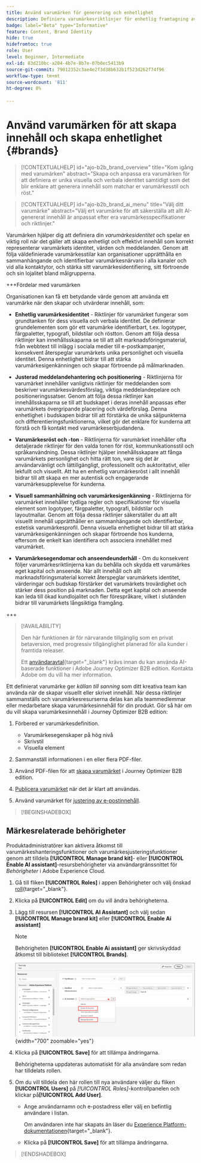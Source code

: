 ```yaml
---
title: Använd varumärken för generering och enhetlighet
description: Definiera varumärkesriktlinjer för enhetlig framtagning av innehåll - bibehåll visuell identitet, anpassning av meddelanden och autentisk röst i Journey Optimizer B2B edition.
badge: label="Beta" type="Informative"
feature: Content, Brand Identity
hide: true
hidefromtoc: true
role: User
level: Beginner, Intermediate
exl-id: 83d210bc-a204-4b7e-8b7e-07b0ec5413b9
source-git-commit: 79012352c3ae4e2f3d38b632b1f523d262f74f96
workflow-type: tm+mt
source-wordcount: '811'
ht-degree: 0%

---
```


# Använd varumärken för att skapa innehåll och skapa enhetlighet {#brands}

>[!CONTEXTUALHELP]
>id="ajo-b2b_brand_overview"
>title="Kom igång med varumärken"
>abstract="Skapa och anpassa era varumärken för att definiera er unika visuella och verbala identitet samtidigt som det blir enklare att generera innehåll som matchar er varumärkesstil och röst."

>[!CONTEXTUALHELP]
>id="ajo-b2b_brand_ai_menu"
>title="Välj ditt varumärke"
>abstract="Välj ert varumärke för att säkerställa att allt AI-genererat innehåll är anpassat efter era varumärkesspecifikationer och riktlinjer."

Varumärken hjälper dig att definiera din _varumärkesidentitet_ och spelar en viktig roll när det gäller att skapa enhetligt och effektivt innehåll som korrekt representerar varumärkets identitet, värden och meddelanden. Genom att följa väldefinierade varumärkesstilar kan organisationer upprätthålla en sammanhängande och identifierbar varumärkesnärvaro i alla kanaler och vid alla kontaktytor, och stärka sitt varumärkesidentifiering, sitt förtroende och sin lojalitet bland målgrupperna.

+++Fördelar med varumärken

Organisationen kan få ett betydande värde genom att använda ett varumärke när den skapar och utvärderar innehåll, som:

* **Enhetlig varumärkesidentitet** - Riktlinjer för varumärket fungerar som grundtanken för dess visuella och verbala identitet. De definierar grundelementen som gör ett varumärke identifierbart, t.ex. logotyper, färgpaletter, typografi, bildstilar och röstton. Genom att följa dessa riktlinjer kan innehållsskaparna se till att allt marknadsföringsmaterial, från webbtext till inlägg i sociala medier till e-postkampanjer, konsekvent återspeglar varumärkets unika personlighet och visuella identitet. Denna enhetlighet bidrar till att stärka varumärkesigenkänningen och skapar förtroende på målmarknaden.

* **Justerad meddelandehantering och positionering** - Riktlinjerna för varumärket innehåller vanligtvis riktlinjer för meddelanden som beskriver varumärkesvärdesförslag, viktiga meddelandepelare och positioneringssatser. Genom att följa dessa riktlinjer kan innehållsskaparna se till att budskapet i deras innehåll anpassas efter varumärkets övergripande placering och värdeförslag. Denna enhetlighet i budskapen bidrar till att förstärka de unika säljpunkterna och differentieringsfunktionerna, vilket gör det enklare för kunderna att förstå och få kontakt med varumärkeserbjudandena.

* **Varumärkesröst och -ton** - Riktlinjerna för varumärket innehåller ofta detaljerade riktlinjer för den valda tonen för röst, kommunikationsstil och språkanvändning. Dessa riktlinjer hjälper innehållsskapare att fånga varumärkets personlighet och hitta rätt ton, vare sig det är användarvänligt och lättillgängligt, professionellt och auktoritativt, eller lekfullt och visuellt. Att ha en enhetlig varumärkesröst i allt innehåll bidrar till att skapa en mer autentisk och engagerande varumärkesupplevelse för kunderna.

* **Visuell sammanhållning och varumärkesigenkänning** - Riktlinjerna för varumärket innehåller tydliga regler och specifikationer för visuella element som logotyper, färgpaletter, typografi, bildstilar och layoutmallar. Genom att följa dessa riktlinjer säkerställer du att allt visuellt innehåll upprätthåller en sammanhängande och identifierbar, estetisk varumärkesprofil. Denna visuella enhetlighet bidrar till att stärka varumärkesigenkänningen och skapar förtroende hos kunderna, eftersom de enkelt kan identifiera och associera innehållet med varumärket.

* **Varumärkesegendomar och anseendeunderhåll** - Om du konsekvent följer varumärkesriktlinjerna kan du behålla och skydda ett varumärkes eget kapital och anseende. När allt innehåll och allt marknadsföringsmaterial korrekt återspeglar varumärkets identitet, värderingar och budskap förstärker det varumärkets trovärdighet och stärker dess position på marknaden. Detta eget kapital och anseende kan leda till ökad kundlojalitet och fler förespråkare, vilket i slutänden bidrar till varumärkets långsiktiga framgång.

+++

>[!AVAILABILITY]
>
>Den här funktionen är för närvarande tillgänglig som en privat betaversion, med progressiv tillgänglighet planerad för alla kunder i framtida releaser.
>
>Ett [användaravtal](https://www.adobe.com/legal/licenses-terms/adobe-dx-gen-ai-user-guidelines.html){target="_blank"} krävs innan du kan använda AI-baserade funktioner i Adobe Journey Optimizer B2B edition. Kontakta Adobe om du vill ha mer information.

Ett definierat varumärke ger _källan till sanning_ som ditt kreativa team kan använda när de skapar visuellt eller skrivet innehåll. När dessa riktlinjer sammanställs och varumärkesresurserna delas kan alla teammedlemmar eller medarbetare skapa varumärkesinnehåll för din produkt. Gör så här om du vill skapa varumärkesinnehåll i Journey Optimizer B2B edition:

1. Förbered er varumärkesdefinition.

   * Varumärkesegenskaper på hög nivå
   * Skrivstil
   * Visuella element

1. Sammanställ informationen i en eller flera PDF-filer.

1. Använd PDF-filen för att [skapa varumärket](./brands-manage-create.md#create-and-define-a-brand) i Journey Optimizer B2B edition.

1. [Publicera varumärket](./brands-manage-create.md#publish-the-brand) när det är klart att användas.

1. Använd varumärket för [justering av e-postinnehåll](./brand-alignment.md).
<!-- 
1. Use the brand to generate content. -->

>[!BEGINSHADEBOX]

## Märkesrelaterade behörigheter

Produktadministratörer kan aktivera åtkomst till varumärkeshanteringsfunktioner och varumärkesjusteringsfunktioner genom att tilldela **[!UICONTROL Manage brand kit]**- eller **[!UICONTROL Enable AI assistant]**-resursbehörigheter via användargränssnittet för _Behörigheter_ i Adobe Experience Cloud.

1. Gå till fliken **[!UICONTROL Roles]** i appen Behörigheter och välj önskad [roll](https://experienceleague.adobe.com/sv/docs/experience-platform/access-control/abac/permissions-ui/roles){target="_blank"}.

1. Klicka på **[!UICONTROL Edit]** om du vill ändra behörigheterna.

1. Lägg till resursen **[!UICONTROL AI Assistant]** och välj sedan **[!UICONTROL Manage brand kit]** eller **[!UICONTROL Enable Ai assistant]**

   >[!NOTE]
   >
   >Behörigheten **[!UICONTROL Enable Ai assistant]** ger skrivskyddad åtkomst till biblioteket **[!UICONTROL Brands]**.

   ![Lägg till AI-assistentbehörighet för varumärkesåtkomst](./assets/brands-aep-permissions.png){width="700" zoomable="yes"}

1. Klicka på **[!UICONTROL Save]** för att tillämpa ändringarna.

   Behörigheterna uppdateras automatiskt för alla användare som redan har tilldelats rollen.

1. Om du vill tilldela den här rollen till nya användare väljer du fliken **[!UICONTROL Users]** på _[!UICONTROL Roles]_-kontrollpanelen och klickar på&#x200B;**[!UICONTROL Add User]**.

   * Ange användarnamn och e-postadress eller välj en befintlig användare i listan.

     Om användaren inte har skapats än läser du [Experience Platform-dokumentationen](https://experienceleague.adobe.com/sv/docs/experience-platform/access-control/abac/permissions-ui/users){target="_blank"}.

   * Klicka på **[!UICONTROL Save]** för att tillämpa ändringarna.

>[!ENDSHADEBOX]
